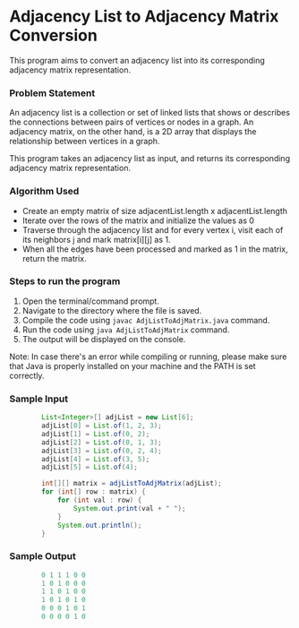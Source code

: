 # Adjacency List to Adjacency Matrix Conversion

This program aims to convert an adjacency list into its corresponding adjacency matrix representation.

### Problem Statement

An adjacency list is a collection or set of linked lists that shows or describes the connections between pairs of vertices or nodes in a graph. An adjacency matrix, on the other hand, is a 2D array that displays the relationship between vertices in a graph.

This program takes an adjacency list as input, and returns its corresponding adjacency matrix representation.

### Algorithm Used

-   Create an empty matrix of size adjacentList.length x adjacentList.length
-   Iterate over the rows of the matrix and initialize the values as 0
-   Traverse through the adjacency list and for every vertex i, visit each of its neighbors j and mark matrix[i][j] as 1.
-   When all the edges have been processed and marked as 1 in the matrix, return the matrix.

### Steps to run the program

1. Open the terminal/command prompt.
2. Navigate to the directory where the file is saved.
3. Compile the code using `javac AdjListToAdjMatrix.java` command.
4. Run the code using `java AdjListToAdjMatrix` command.
5. The output will be displayed on the console.

Note: In case there's an error while compiling or running, please make sure that Java is properly installed on your machine and the PATH is set correctly.

### Sample Input

```java
        List<Integer>[] adjList = new List[6];
        adjList[0] = List.of(1, 2, 3);
        adjList[1] = List.of(0, 2);
        adjList[2] = List.of(0, 1, 3);
        adjList[3] = List.of(0, 2, 4);
        adjList[4] = List.of(3, 5);
        adjList[5] = List.of(4);

        int[][] matrix = adjListToAdjMatrix(adjList);
        for (int[] row : matrix) {
            for (int val : row) {
                System.out.print(val + " ");
            }
            System.out.println();
        }
```

### Sample Output

```java
        0 1 1 1 0 0
        1 0 1 0 0 0
        1 1 0 1 0 0
        1 0 1 0 1 0
        0 0 0 1 0 1
        0 0 0 0 1 0
```
